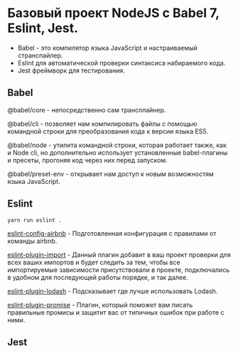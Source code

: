 # Базовый проект NodeJS с Babel 7, Eslint, Jest.

- Babel - это компилятор языка JavaScript и настраиваемый странспайлер.
- Eslint для автоматической проверки синтаксиса набираемого кода.
- Jest фреймворк для тестирования.

## Babel

@babel/core - непосредственно сам трансплайнер.

@babel/cli - позволяет нам компилировать файлы с помощью командной строки для преобразования кода к версии языка ES5.

@babel/node - утилита командной строки, которая работает также, как и Node cli, но дополнительно использует
установленные babel-плагины и пресеты, прогоняя код через них перед запуском.

@babel/preset-env - открывает нам доступ к новым возможностям языка JavaScript.

## Eslint

```
yarn run eslint .
```

[eslint-config-airbnb](https://github.com/airbnb/javascript) - Подготовленная конфигурация с правилами от команды
airbnb.

[eslint-plugin-import](https://github.com/benmosher/eslint-plugin-import) - Данный плагин добавит в ваш проект проверки
для всех ваших импортов и будет следить за тем, чтобы все импортируемые зависимости присутствовали в проекте,
подключались в удобном для последующей работы порядке, и так далее.

[eslint-plugin-lodash](https://github.com/wix/eslint-plugin-lodash) - Подсказывает где лучше использовать Lodash.

[eslint-plugin-promise](https://github.com/xjamundx/eslint-plugin-promise) - Плагин, который поможет вам писать
правильные промисы и защитит вас от типичных ошибок при работе с ними.

## Jest
